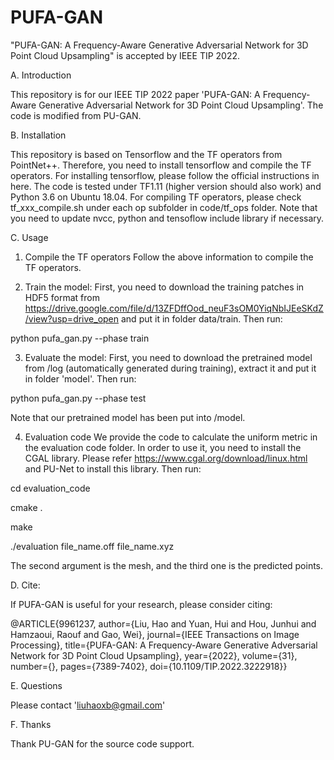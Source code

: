 # PUFA-GAN
"PUFA-GAN: A Frequency-Aware Generative Adversarial Network for 3D Point Cloud Upsampling" is accepted by IEEE TIP 2022.

A. Introduction

This repository is for our IEEE TIP 2022 paper 'PUFA-GAN: A Frequency-Aware Generative Adversarial Network for 3D Point Cloud Upsampling'. The code is modified from PU-GAN.

B. Installation

This repository is based on Tensorflow and the TF operators from PointNet++. Therefore, you need to install tensorflow and compile the TF operators.
For installing tensorflow, please follow the official instructions in here. The code is tested under TF1.11 (higher version should also work) and Python 3.6 on Ubuntu 18.04.
For compiling TF operators, please check tf_xxx_compile.sh under each op subfolder in code/tf_ops folder. Note that you need to update nvcc, python and tensoflow include library if necessary.

C. Usage

1. Compile the TF operators Follow the above information to compile the TF operators.

2. Train the model: First, you need to download the training patches in HDF5 format from https://drive.google.com/file/d/13ZFDffOod_neuF3sOM0YiqNbIJEeSKdZ/view?usp=drive_open and put it in folder data/train. Then run:

  python pufa_gan.py --phase train

3. Evaluate the model: First, you need to download the pretrained model from /log (automatically generated during training), extract it and put it in folder 'model'. Then run:

  python pufa_gan.py --phase test

Note that our pretrained model has been put into /model.

4. Evaluation code
We provide the code to calculate the uniform metric in the evaluation code folder. In order to use it, you need to install the CGAL library. Please refer https://www.cgal.org/download/linux.html and PU-Net to install this library. 
Then run: 

  cd evaluation_code

  cmake .

  make

  ./evaluation file_name.off file_name.xyz

The second argument is the mesh, and the third one is the predicted points.

D. Cite:

   If PUFA-GAN is useful for your research, please consider citing:
   
@ARTICLE{9961237,
  author={Liu, Hao and Yuan, Hui and Hou, Junhui and Hamzaoui, Raouf and Gao, Wei},
  journal={IEEE Transactions on Image Processing}, 
  title={PUFA-GAN: A Frequency-Aware Generative Adversarial Network for 3D Point Cloud Upsampling}, 
  year={2022},
  volume={31},
  number={},
  pages={7389-7402},
  doi={10.1109/TIP.2022.3222918}}
  
E. Questions

  Please contact 'liuhaoxb@gmail.com'
  
F. Thanks 

  Thank PU-GAN for the source code support.
